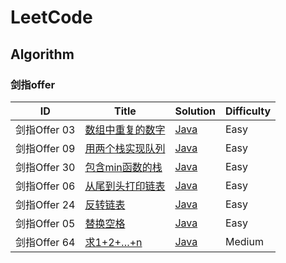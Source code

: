 # LeetCode
## Algorithm
### 剑指offer
| ID | Title | Solution | Difficulty |
|---| ----- | -------- | ---------- |
|剑指Offer 03|[数组中重复的数字](https://leetcode.cn/problems/shu-zu-zhong-zhong-fu-de-shu-zi-lcof/) | [Java](src/algorithm/offer/q3/findRepeatNumber.java)|Easy|
|剑指Offer 09|[用两个栈实现队列](https://leetcode.cn/problems/yong-liang-ge-zhan-shi-xian-dui-lie-lcof/) | [Java](src/algorithm/offer/q9/CQueue.java)|Easy|
|剑指Offer 30|[包含min函数的栈](https://leetcode.cn/problems/bao-han-minhan-shu-de-zhan-lcof/) | [Java](src/algorithm/offer/q30/MinStack.java)|Easy|
|剑指Offer 06|[从尾到头打印链表](https://leetcode.cn/problems/cong-wei-dao-tou-da-yin-lian-biao-lcof/) | [Java](src/algorithm/offer/q6/reversePrint.java)|Easy|
|剑指Offer 24|[反转链表](https://leetcode.cn/problems/fan-zhuan-lian-biao-lcof/) | [Java](src/algorithm/offer/q24/reverseList.java)|Easy|
|剑指Offer 05|[替换空格](https://leetcode.cn/problems/ti-huan-kong-ge-lcof/) | [Java](src/algorithm/offer/q5/replaceSpace.java)|Easy|
|剑指Offer 64|[求1+2+…+n](https://leetcode.cn/problems/qiu-12n-lcof/) | [Java](src/algorithm/offer/q64/sumNums.java)|Medium|